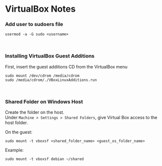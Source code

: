 # VirtualBox Notes

### Add user to sudoers file
```
usermod -a -G sudo <username>
```

<br/>

### Installing VirtualBox Guest Additions

First, insert the guest additions CD from the VirtualBox menu
```
sudo mount /dev/cdrom /media/cdrom
sudo /media/cdrom/./VBoxLinuxAdditions.run
```

<br/>

### Shared Folder on Windows Host

Create the folder on the host.
<br/>
Under `Machine > Settings > Shared Folders`, give Virtual Box access to the host folder.
<br/>

On the guest:

```
sudo mount -t vboxsf <shared_folder_name> <guest_os_folder_name>
```

Example:
```
sudo mount -t vboxsf debian ~/shared
```
